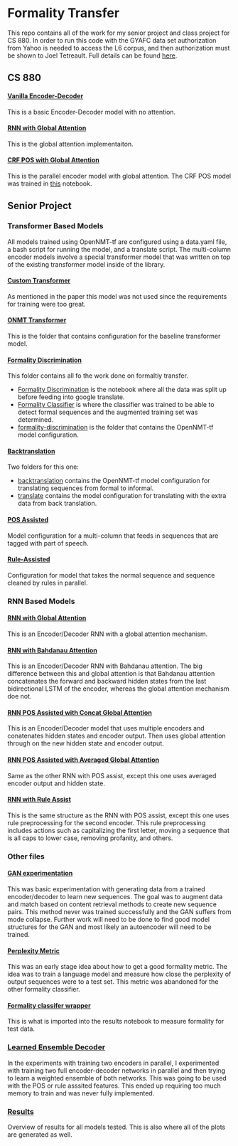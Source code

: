 # Formality Transfer
This repo contains all of the work for my senior project and class project for CS 880. In order to run this code with the GYAFC data set authorization from Yahoo is needed to access the L6 corpus, and then authorization must be shown to Joel Tetreault. Full details can be found [here](https://github.com/raosudha89/GYAFC-corpus).

## CS 880
#### [Vanilla Encoder-Decoder](https://github.com/sms1097/formality-transfer/blob/master/supervised/Baselines/Vanilla%20Encoder%20Decoder.ipynb)
This is a basic Encoder-Decoder model with no attention.

#### [RNN with Global Attention](https://github.com/sms1097/formality-transfer/blob/master/supervised/Baselines/Global%20Attention%20Model.ipynb)
This is the global attention implementaiton.

#### [CRF POS with Global Attention](https://github.com/sms1097/formality-transfer/blob/master/supervised/Multi-Encoder%20RNN/CRF%20POS%20Concat.ipynb)
This is the parallel encoder model with global attention. The CRF POS model was trained in [this](https://github.com/sms1097/formality-transfer/blob/master/supervised/Multi-Encoder%20RNN/POS%20Generation.ipynb) notebook.

## Senior Project
### Transformer Based Models
All models trained using OpenNMT-tf are configured using a data.yaml file, a bash script for running the model, and a translate script. The multi-column encoder models involve a special transformer model that was written on top of the existing transformer model inside of the library. 

#### [Custom Transformer](https://github.com/sms1097/formality-transfer/blob/master/supervised/Baselines/Transformer%20Model.ipynb)
As mentioned in the paper this model was not used since the requirements for training were too great. 

#### [ONMT Transformer](https://github.com/sms1097/formality-transfer/tree/master/supervised/Baselines/onmt-transformer)
This is the folder that contains configuration for the  baseline transformer model. 

#### [Formality Discrimination](https://github.com/sms1097/formality-transfer/tree/master/semi-supervised/Formality%20Discrimination)
This folder contains all fo the work done on formaltiy transfer. 
- [Formality Discrimination](https://github.com/sms1097/formality-transfer/blob/master/semi-supervised/Formality%20Discrimination/Formality%20Discrimination.ipynb) is the notebook where all the data was split up before feeding into google translate. 
- [Formality Classifier](https://github.com/sms1097/formality-transfer/blob/master/semi-supervised/Formality%20Discrimination/Formality%20Classifier.ipynb) is where the classifier was trained to be able to detect formal sequences and the augmented training set was determined. 
- [formality-discrimination](https://github.com/sms1097/formality-transfer/tree/master/semi-supervised/Formality%20Discrimination/formality-discrimination) is the folder that contains the OpenNMT-tf model configuration.

#### [Backtranslation](https://github.com/sms1097/formality-transfer/tree/master/semi-supervised/backtranslation)
Two folders for this one:
- [backtranslation](https://github.com/sms1097/formality-transfer/tree/master/semi-supervised/backtranslation/backtranslation) contains the OpenNMT-tf model configuration for translating sequences from formal to informal.
- [translate](https://github.com/sms1097/formality-transfer/tree/master/semi-supervised/backtranslation/translate) contains the model configuration for translating with the extra data from back translation.

#### [POS Assisted](https://github.com/sms1097/formality-transfer/tree/master/supervised/Multi-Encoder%20Transformer/crf-pos/transformer-crf)
Model configuration for a multi-column that feeds in sequences that are tagged with part of speech. 

#### [Rule-Assisted](https://github.com/sms1097/formality-transfer/tree/master/supervised/Multi-Encoder%20Transformer/rule-assisted)
Configuration for model that takes the normal sequence and sequence cleaned by rules in parallel. 

### RNN Based Models
#### [RNN with Global Attention](https://github.com/sms1097/formality-transfer/blob/master/supervised/Baselines/Global%20Attention%20Model.ipynb)
This is an Encoder/Decoder RNN with a global attention mechanism. 

#### [RNN with Bahdanau Attention](https://github.com/sms1097/formality-transfer/blob/master/supervised/Baselines/Bahdanau%20Attention%20Model.ipynb)
This is an Encoder/Decoder RNN with Bahdanau attention. The big difference between this and global attention is that Bahdanau attention concatenates the forward and backward hidden states from the last bidirectional LSTM of the encoder, whereas the global attention mechanism doe not.

#### [RNN POS Assisted with Concat Global Attention](https://github.com/sms1097/formality-transfer/blob/master/supervised/Multi-Encoder%20RNN/CRF%20POS%20Concat.ipynb)
This is an Encoder/Decoder model that uses multiple encoders and conatenates hidden states and encoder output. Then uses global attention through on the new hidden state and encoder output.

#### [RNN POS Assisted with Averaged Global Attention](https://github.com/sms1097/formality-transfer/blob/master/supervised/Multi-Encoder%20RNN/CRF%20POS%20Avg.ipynb) 
Same as the other RNN with POS assist, except this one uses averaged encoder output and hidden state.

#### [RNN with Rule Assist](https://github.com/sms1097/formality-transfer/blob/master/supervised/Multi-Encoder%20RNN/Rule%20Concat.ipynb)
This is the same structure as the RNN with POS assist, except this one uses rule preprocessing for the second encoder. This rule preprocessing includes actions such as capitalizing the first letter, moving a sequence that is all caps to lower case, removing profanity, and others. 

### Other files
#### [GAN experimentation](https://github.com/sms1097/formality-transfer/tree/master/semi-supervised/GANs) 
This was basic experimentation with generating data from a trained encoder/decoder to learn new sequences. The goal was to augment data and match based on content retrieval methods to create new sequence pairs. This method never was trained successfully and the GAN suffers from mode collapse. Further work will need to be done to find good model structures for the GAN and most likely an autoencoder will need to be trained.

#### [Perplexity Metric](https://github.com/sms1097/formality-transfer/blob/master/metrics/Formality%20Benchmarking.ipynb)
This was an early stage idea about how to get a good formality metric. The idea was to train a language model and measure how close the perplexity of output sequences were to a test set. This metric was abandoned for the other formality classifier.

#### [Formality classifer wrapper](https://github.com/sms1097/formality-transfer/blob/master/metrics/formality_classifier.py)
This is what is imported into the results notebook to measure formality for test data.

### [Learned Ensemble Decoder](https://github.com/sms1097/formality-transfer/blob/master/supervised/Multi-Encoder%20RNN/Rule%20Ensemble.ipynb)
In the experiments with training two encoders in parallel, I experimented with training two full encoder-decoder networks in parallel and then trying to learn a weighted ensemble of both networks. This was going to be used with the POS or rule asssited features. This ended up requiring too much memory to train and was never fully implemented.

### [Results](https://github.com/sms1097/formality-transfer/blob/master/Results%20Analysis.ipynb)
Overview of results for all models tested. This is also where all of the plots are generated as well.


